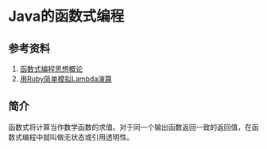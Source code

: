# Java的函数式编程
## 参考资料
1. [函数式编程思想概论](https://developer.ibm.com/zh/articles/j-understanding-functional-programming-1/)
2. [用Ruby简单模拟Lambda演算](https://www.jianshu.com/p/f1e5280f8e0b)
## 简介
函数式将计算当作数学函数的求值。对于同一个输出函数返回一致的返回值，在函数式编程中就叫做无状态或引用透明性。